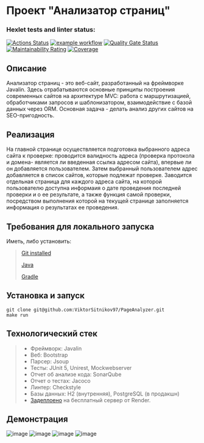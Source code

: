 # Проект  "Анализатор страниц"

### Hexlet tests and linter status:
[![Actions Status](https://github.com/ViktorSitnikov97/java-project-72/actions/workflows/hexlet-check.yml/badge.svg)](https://github.com/ViktorSitnikov97/java-project-72/actions)
[![example workflow](https://github.com/ViktorSitnikov97/java-project-72/actions/workflows/main.yml/badge.svg)](https://github.com/ViktorSitnikov97/java-project-72/actions)
[![Quality Gate Status](https://sonarcloud.io/api/project_badges/measure?project=ViktorSitnikov97_PageAnalyzer&metric=alert_status)](https://sonarcloud.io/summary/new_code?id=ViktorSitnikov97_PageAnalyzer)
[![Maintainability Rating](https://sonarcloud.io/api/project_badges/measure?project=ViktorSitnikov97_PageAnalyzer&metric=sqale_rating)](https://sonarcloud.io/summary/new_code?id=ViktorSitnikov97_PageAnalyzer)
[![Coverage](https://sonarcloud.io/api/project_badges/measure?project=ViktorSitnikov97_PageAnalyzer&metric=coverage)](https://sonarcloud.io/summary/new_code?id=ViktorSitnikov97_PageAnalyzer)


## Описание 

Анализатор страниц - это веб-сайт, разработанный на фреймворке Javalin. Здесь отрабатываются основные принципы построения современных сайтов на архитектуре MVC: работа с маршрутизацией, обработчиками запросов и шаблонизатором, взаимодействие с базой данных через ORM. Оcновная задача - делать анализ других сайтов на SEO-пригодность.

## Реализация

На главной странице осуществляется подготовка выбранного адреса сайта к проверке: проводится валидность адреса (проверка протокола и домена- является ли введенная ссылка адресом сайта), впервые ли он добавляется пользователем.
Затем выбранный пользователем адрес добавляется в список сайтов, которые подлежат проверке. Заводится отдельная страница для каждого адреса сайта, на которой пользователю доступна информаия о дате проведения последней проверки и о ее результате, а также функция самой проверки, посредством выполнения которой на текущей странице заполняется информация о результатах ее проведения.  

## Требования для локального запуска
Иметь, либо установить:

> [Git installed](https://git-scm.com/book/en/v2/Getting-Started-Installing-Git)
> 
> [Java](https://www.oracle.com/java/technologies/downloads/)
> 
> [Gradle](https://gradle.org/install/)

## Установка и запуск
```
git clone git@github.com:ViktorSitnikov97/PageAnalyzer.git
make run
```
## Технологический стек

> * Фреймворк: Javalin
> * Веб: Bootstrap
> * Парсер: Jsoup
> * Тесты: JUnit 5, Unirest, Mockwebserver
> * Отчет об анализе кода: SonarQube
> * Отчет о тестах: Jacoco
> * Линтер: Checkstyle
> * Базы данных: H2 (внутренняя), PostgreSQL (в продакшн)
> * [Задеплоено](https://java-project-72-2xyh.onrender.com/) на бесплатный сервер от Render.


## Демонстрация
![image](https://github.com/user-attachments/assets/7db78403-5e61-4260-a2f7-ad14a2925c87) ![image](https://github.com/user-attachments/assets/32df3809-d45e-4fa5-bd25-0ba13bb5ade6) ![image](https://github.com/user-attachments/assets/8dc84c48-87eb-40c5-afa7-82506e6fe418) ![image](https://github.com/user-attachments/assets/bc001876-64fe-4c95-9e5a-0885be1cd77a)










